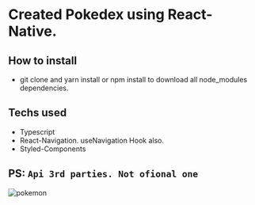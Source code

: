 # Created Pokedex using React-Native.

## How to install
* git clone and yarn install or npm install to download all node_modules dependencies.

## Techs used
* Typescript
* React-Navigation. useNavigation Hook also.
* Styled-Components


## PS: `Api 3rd parties. Not ofional one`

![pokemon](https://user-images.githubusercontent.com/43678582/94942869-3df12800-04ad-11eb-9c48-5e09884d0549.gif)
